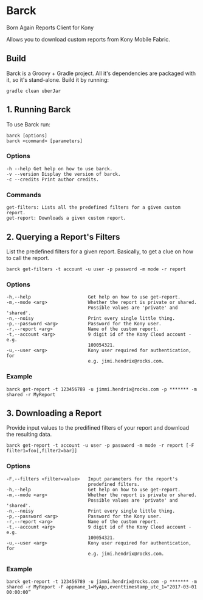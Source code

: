 # Barck
Born Again Reports Client for Kony

Allows you to download custom reports from Kony Mobile Fabric.

## Build

Barck is a Groovy + Gradle project. All it's dependencies are packaged with it, so it's stand-alone. Build it by running:

    gradle clean uberJar
    
## 1. Running Barck

To use Barck run:

    barck [options]
    barck <command> [parameters]

### Options

    -h --help Get help on how to use barck.
    -v --version Display the version of barck.
    -c --credits Print author credits.

### Commands

    get-filters: Lists all the predefined filters for a given custom report.
    get-report: Downloads a given custom report.
    
## 2. Querying a Report's Filters

List the predefined filters for a given report. Basically, to get a clue on how to call the report.

    barck get-filters -t account -u user -p password -m mode -r report
    
### Options
    
    -h,--help                     Get help on how to use get-report.
    -m,--mode <arg>               Whether the report is private or shared.
                                  Possible values are 'private' and 'shared'.
    -n,--noisy                    Print every single little thing.
    -p,--password <arg>           Password for the Kony user.
    -r,--report <arg>             Name of the custom report.
    -t,--account <arg>            9 digit id of the Kony Cloud account -e.g.
                                  100054321.
    -u,--user <arg>               Kony user required for authentication, for
                               	  e.g. jimi.hendrix@rocks.com.

### Example

    barck get-report -t 123456789 -u jimmi.hendrix@rocks.com -p ******* -m shared -r MyReport

## 3. Downloading a Report

Provide input values to the predifined filters of your report and download the resulting data.

    barck get-report -t account -u user -p password -m mode -r report [-F filter1=foo[,filter2=bar]]

### Options
    
    -F,--filters <filter=value>   Input parameters for the report's
                                  predefined filters.
    -h,--help                     Get help on how to use get-report.
    -m,--mode <arg>               Whether the report is private or shared.
                                  Possible values are 'private' and 'shared'.
    -n,--noisy                    Print every single little thing.
    -p,--password <arg>           Password for the Kony user.
    -r,--report <arg>             Name of the custom report.
    -t,--account <arg>            9 digit id of the Kony Cloud account -e.g.
                                  100054321.
    -u,--user <arg>               Kony user required for authentication, for
                               	  e.g. jimi.hendrix@rocks.com.
                                  
### Example

    barck get-report -t 123456789 -u jimmi.hendrix@rocks.com -p ******* -m shared -r MyReport -F appmane_1=MyApp,eventtimestamp_utc_1="2017-03-01 00:00:00”
